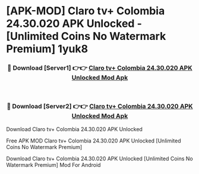 # [APK-MOD] Claro tv+ Colombia 24.30.020 APK Unlocked - [Unlimited Coins No Watermark Premium] 1yuk8



<div align="center">
<h3>🔴 Download [Server1] 👉👉 <a href="https://momento.my/?title=Claro_tv+_Colombia_24.30.020_APK_Unlocked">Claro tv+ Colombia 24.30.020 APK Unlocked Mod Apk</a></h3><br>

<h3>🔴 Download [Server2] 👉👉 <a href="https://momento.my/?title=Claro_tv+_Colombia_24.30.020_APK_Unlocked">Claro tv+ Colombia 24.30.020 APK Unlocked Mod Apk</a></h3>
</div>



Download Claro tv+ Colombia 24.30.020 APK Unlocked 

Free APK MOD Claro tv+ Colombia 24.30.020 APK Unlocked [Unlimited Coins No Watermark Premium]

Download Claro tv+ Colombia 24.30.020 APK Unlocked [Unlimited Coins No Watermark Premium] Mod For Android
